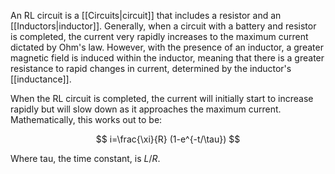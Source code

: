 An RL circuit is a [[Circuits|circuit]] that includes a resistor and an [[Inductors|inductor]]. Generally, when a circuit with a battery and resistor is completed, the current very rapidly increases to the maximum current dictated by Ohm's law. However, with the presence of an inductor, a greater magnetic field is induced within the inductor, meaning that there is a greater resistance to rapid changes in current, determined by the inductor's [[inductance]].

When the RL circuit is completed, the current will initially start to increase rapidly but will slow down as it approaches the maximum current. Mathematically, this works out to be:

$$
i=\frac{\xi}{R} (1-e^{-t/\tau})
$$

Where tau, the time constant, is $L/R$. 
